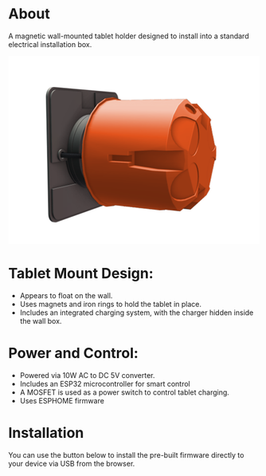 # About

A magnetic wall-mounted tablet holder designed to install into a standard electrical installation box.

![Mount](/static/assets/images/pic_2.png)

# Tablet Mount Design:
- Appears to float on the wall.
- Uses magnets and iron rings to hold the tablet in place.
- Includes an integrated charging system, with the charger hidden inside the wall box.

# Power and Control:
- Powered via 10W AC to DC 5V converter.
- Includes an ESP32 microcontroller for smart control
- A MOSFET is used as a power switch to control tablet charging.
- Uses ESPHOME firmware

# Installation

You can use the button below to install the pre-built firmware directly to your device via USB from the browser.
<esp-web-install-button manifest="firmware/modo-tab-charger.manifest.json"></esp-web-install-button>
<script type="module" src="https://unpkg.com/esp-web-tools@10/dist/web/install-button.js?module"></script>
